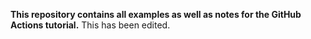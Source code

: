 **This repository contains all examples as well as notes for the GitHub Actions tutorial.**
This has been edited.
